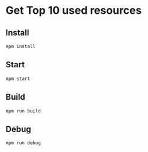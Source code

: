 # Get Top 10 used resources

## Install
`npm install`

## Start
`npm start`

## Build
`npm run build`

## Debug
`npm run debug`